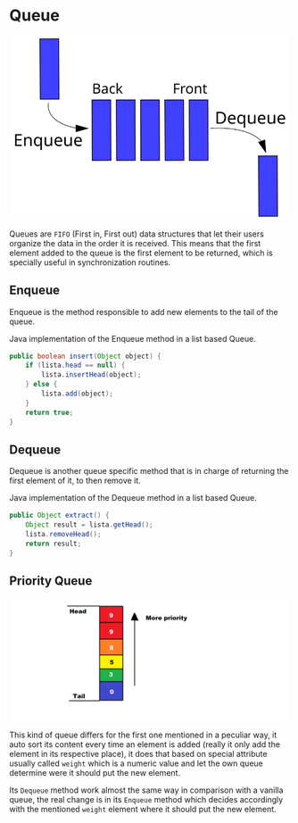 # Queue

[![](/static/img/DataTypes/Data_Queue.svg)](https://commons.wikimedia.org/wiki/File:Data_Queue.svg)

Queues are `FIFO` (First in, First out) data structures that let their users organize the data in the order it is received. This means that the first element added to the queue is the first element to be returned, which is specially useful in synchronization routines.

## Enqueue

Enqueue is the method responsible to add new elements to the tail of the queue.

Java implementation of the Enqueue method in a list based Queue.

```java
public boolean insert(Object object) {
    if (lista.head == null) {
        lista.insertHead(object);
    } else {
        lista.add(object);
    }
    return true;
}
```

## Dequeue

Dequeue is another queue specific method that is in charge of returning the first element of it, to then remove it.

Java implementation of the Dequeue method in a list based Queue.

```java
public Object extract() {
    Object result = lista.getHead();
    lista.removeHead();
    return result;
}
```

## Priority Queue

![](/static/img/DataTypes/PriorityQueue.png)

This kind of queue differs for the first one mentioned in a peculiar way, it auto sort its content every time an element is added (really it only add the element in its respective place), it does that based on special attribute usually called `weight` which is a numeric value and let the own queue determine were it should put the new element.

Its `Dequeue` method work almost the same way in comparison with a vanilla queue, the real change is in its `Enqueue` method which decides accordingly with the mentioned `weight` element where it should put the new element.
